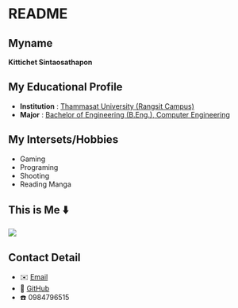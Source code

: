 # **README**
## Myname

**Kittichet Sintaosathapon**

##  My Educational Profile
*  **Institution** : [Thammasat University (Rangsit Campus)](https://tu.ac.th/about)
*  **Major** : [Bachelor of Engineering (B.Eng.), Computer Engineering](https://ece.engr.tu.ac.th)

##  My Intersets/Hobbies
*  Gaming
*  Programing
*  Shooting
*  Reading Manga

##  This is Me ⬇️
![](https://media.canva.com/v2/image-resize/format:JPG/height:550/quality:92/uri:ifs%3A%2F%2FM%2F70eb86af-a1bf-438f-826e-11dc3950af19/watermark:F/width:412?csig=AAAAAAAAAAAAAAAAAAAAAGsTDe8Uoc8tU8eF8peAsvf0aADq9J223OzOXxu_27Ic&exp=1755817101&osig=AAAAAAAAAAAAAAAAAAAAAGfdOSWnyDFxXFiYIhI4Rmor-HdB4uBCaaxYDpiBQoJF&signer=media-rpc&x-canva-quality=thumbnail_large)

##  Contact Detail
* ✉️ [Email](kittichet.sin@dome.tu.ac.th)   
* 🔗 [GitHub](https://github.com/6610685106)
* ☎️ 0984796515